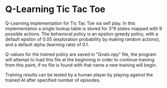 # **Q-Learning Tic Tac Toe**

Q-Learning implementation for Tic Tac Toe via self play.
In this implementation a single lookup table is stored for 3^9 states mapped with 9 possible actions.
The behavioral policy is an epsilon-greedy policy, with a default epsilon of 0.05 (exploration probability by making random actions), 
and a default alpha (learning rate) of 0.1.

Q-values for the trained policy are saved in "Qvals.npy" file, the program will attempt to load this file at the beginning in order to
continue training from this point, if no file is found with that name a new training will begin.

Training results can be tested by a human player by playing against the trained AI after specified number of episodes.
